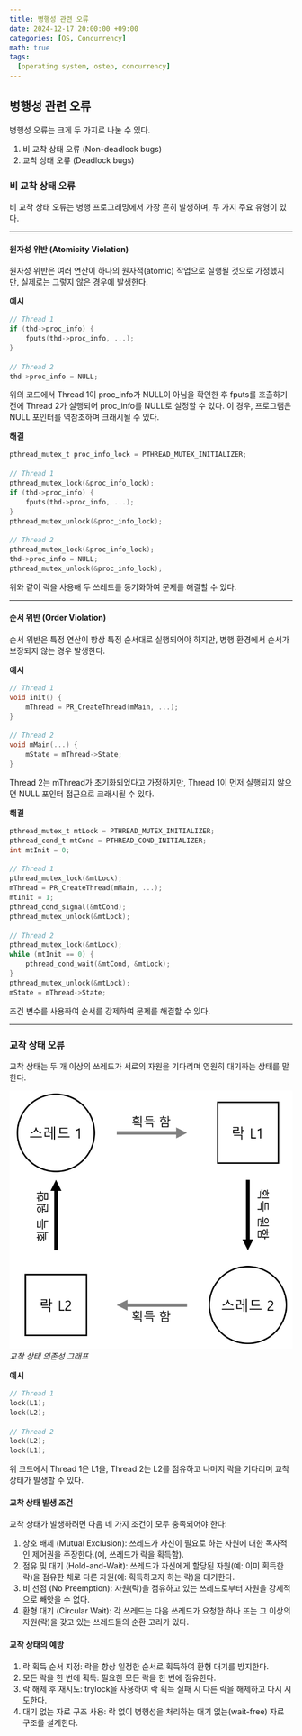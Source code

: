```yaml
---
title: 병행성 관련 오류
date: 2024-12-17 20:00:00 +09:00
categories: [OS, Concurrency]
math: true
tags:
  [operating system, ostep, concurrency]
---
```


## **병행성 관련 오류**

병행성 오류는 크게 두 가지로 나눌 수 있다.

1. 비 교착 상태 오류 (Non-deadlock bugs)
2. 교착 상태 오류 (Deadlock bugs)

### **비 교착 상태 오류**
비 교착 상태 오류는 병행 프로그래밍에서 가장 흔히 발생하며, 두 가지 주요 유형이 있다.

---

#### **원자성 위반 (Atomicity Violation)**
원자성 위반은 여러 연산이 하나의 원자적(atomic) 작업으로 실행될 것으로 가정했지만, 실제로는 그렇지 않은 경우에 발생한다.

**예시**
```c
// Thread 1
if (thd->proc_info) {
    fputs(thd->proc_info, ...);
}

// Thread 2
thd->proc_info = NULL;
```

위의 코드에서 Thread 1이 proc_info가 NULL이 아님을 확인한 후 fputs를 호출하기 전에 Thread 2가 실행되어 proc_info를 NULL로 설정할 수 있다. 이 경우, 프로그램은 NULL 포인터를 역참조하며 크래시될 수 있다. 

**해결**
```c
pthread_mutex_t proc_info_lock = PTHREAD_MUTEX_INITIALIZER;

// Thread 1
pthread_mutex_lock(&proc_info_lock);
if (thd->proc_info) {
    fputs(thd->proc_info, ...);
}
pthread_mutex_unlock(&proc_info_lock);

// Thread 2
pthread_mutex_lock(&proc_info_lock);
thd->proc_info = NULL;
pthread_mutex_unlock(&proc_info_lock);
```

위와 같이 락을 사용해 두 쓰레드를 동기화하여 문제를 해결할 수 있다.

---

#### **순서 위반 (Order Violation)**
순서 위반은 특정 연산이 항상 특정 순서대로 실행되어야 하지만, 병행 환경에서 순서가 보장되지 않는 경우 발생한다.

**예시**
```c
// Thread 1
void init() {
    mThread = PR_CreateThread(mMain, ...);
}

// Thread 2
void mMain(...) {
    mState = mThread->State;
}
```

Thread 2는 mThread가 초기화되었다고 가정하지만, Thread 1이 먼저 실행되지 않으면 NULL 포인터 접근으로 크래시될 수 있다.

**해결**

```c
pthread_mutex_t mtLock = PTHREAD_MUTEX_INITIALIZER;
pthread_cond_t mtCond = PTHREAD_COND_INITIALIZER;
int mtInit = 0;

// Thread 1
pthread_mutex_lock(&mtLock);
mThread = PR_CreateThread(mMain, ...);
mtInit = 1;
pthread_cond_signal(&mtCond);
pthread_mutex_unlock(&mtLock);

// Thread 2
pthread_mutex_lock(&mtLock);
while (mtInit == 0) {
    pthread_cond_wait(&mtCond, &mtLock);
}
pthread_mutex_unlock(&mtLock);
mState = mThread->State;
```

조건 변수를 사용하여 순서를 강제하여 문제를 해결할 수 있다.

---

### **교착 상태 오류**
교착 상태는 두 개 이상의 쓰레드가 서로의 자원을 기다리며 영원히 대기하는 상태를 말한다.

![alt text](/assets/img/OS/병행성%20관련%20오류/image.png)
_교착 상태 의존성 그래프_

**예시**
```c
// Thread 1
lock(L1);
lock(L2);

// Thread 2
lock(L2);
lock(L1);
```

위 코드에서 Thread 1은 L1을, Thread 2는 L2를 점유하고 나머지 락을 기다리며 교착 상태가 발생할 수 있다.

#### **교착 상태 발생 조건**
교착 상태가 발생하려면 다음 네 가지 조건이 모두 충족되어야 한다:

1. 상호 배제 (Mutual Exclusion): 쓰레드가 자신이 필요로 하는 자원에 대한 독자적인 제어권을 주장한다.(예, 쓰레드가 락을 획득함).
2. 점유 및 대기 (Hold-and-Wait): 쓰레드가 자신에게 할당된 자원(예: 이미 획득한 락)을 점유한 채로 다른 자원(예: 획득하고자 하는 락)을 대기한다.
3. 비 선점 (No Preemption): 자원(락)을 점유하고 있는 쓰레드로부터 자원을 강제적으로 빼앗을 수 없다.
4. 환형 대기 (Circular Wait): 각 쓰레드는 다음 쓰레드가 요청한 하나 또는 그 이상의 자원(락)을 갖고 있는 쓰레드들의 순환 고리가 있다.

#### **교착 상태의 예방**

1. 락 획득 순서 지정: 락을 항상 일정한 순서로 획득하여 환형 대기를 방지한다.
2. 모든 락을 한 번에 획득: 필요한 모든 락을 한 번에 점유한다.
3. 락 해제 후 재시도: trylock을 사용하여 락 획득 실패 시 다른 락을 해제하고 다시 시도한다.
4. 대기 없는 자료 구조 사용: 락 없이 병행성을 처리하는 대기 없는(wait-free) 자료 구조를 설계한다.